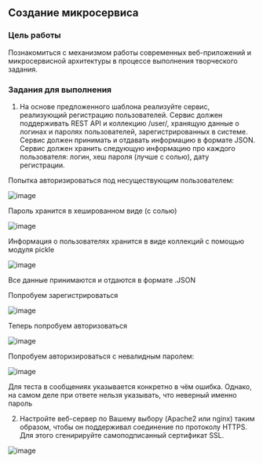 ## Создание микросервиса

### Цель работы

Познакомиться с механизмом работы современных веб-приложений и микросервисной архитектуры в процессе выполнения творческого задания.

### Задания для выполнения

1. На основе предложенного шаблона реализуйте сервис, реализующий регистрацию пользователей. Сервис должен поддерживать REST API и коллекцию /user/, хранящую данные о логинах и паролях пользователей, зарегистрированных в системе. Сервис должен принимать и отдавать информацию в формате JSON. Сервис должен хранить следующую информацию про каждого пользователя: логин, хеш пароля (лучше с солью), дату регистрации.  

Попытка авторизироваться под несуществующим пользователем:

![image](https://user-images.githubusercontent.com/90458771/146671986-59e1656b-5085-4d5b-ac62-a0eba22d9e85.png)

Пароль хранится в хешированном виде (с солью)

![image](https://user-images.githubusercontent.com/90458771/146672031-041c64f1-7a20-4e77-a65a-9dc5298e6dd0.png)

Информация о пользователях хранится в виде коллекций с помощью модуля pickle

![image](https://user-images.githubusercontent.com/90458771/146672058-0e09ffd0-1506-47fe-a4e6-58b0465ac841.png)

Все данные принимаются и отдаются в формате .JSON

Попробуем зарегистрироваться

![image](https://user-images.githubusercontent.com/90458771/146672226-d294786b-d71f-4812-bccf-52eec9cba0f2.png)

Теперь попробуем авторизоваться

![image](https://user-images.githubusercontent.com/90458771/146672332-17a2d91d-8a59-4bd3-ba55-9c4f203be357.png)

Попробуем авторизироваться с невалидным паролем:

![image](https://user-images.githubusercontent.com/90458771/146672438-115fe67c-5f3e-4458-8f8c-372ffa2d2841.png)

Для теста в сообщениях указывается конкретно в чём ошибка. Однако, на самом деле при ответе нельзя указывать, что неверный именно пароль

2. Настройте веб-сервер по Вашему выбору (Apache2 или nginx) таким образом, чтобы он поддерживал соединение по протоколу HTTPS. Для этого сгенирируйте самоподписанный сертификат SSL. 

![image](https://user-images.githubusercontent.com/90458771/146672864-c085ffbf-0ee2-47b4-a851-10efe8369b39.png)


